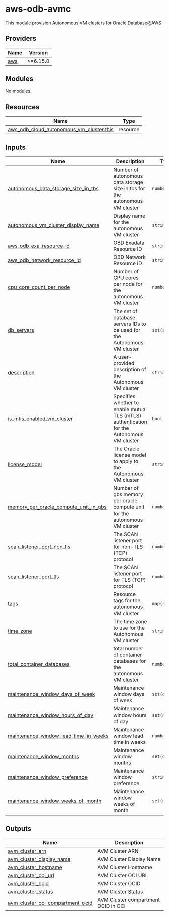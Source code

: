 # aws-odb-avmc
This module provision Autonomous VM clusters for Oracle Database@AWS

<!-- BEGIN_TF_DOCS -->
## Providers

| Name                                              | Version |
|---------------------------------------------------|---------|
| <a name="provider_aws"></a> [aws](#provider\_aws) | >=6.15.0 |

## Modules

No modules.

## Resources

| Name                                                                                                                                                    | Type     |
|---------------------------------------------------------------------------------------------------------------------------------------------------------|----------|
| [aws_odb_cloud_autonomous_vm_cluster.this](https://registry.terraform.io/providers/hashicorp/aws/latest/docs/resources/odb_cloud_autonomous_vm_cluster) | resource |

## Inputs

| Name                                                                                                                                                          | Description                                                                                | Type          | Default | Required |
|---------------------------------------------------------------------------------------------------------------------------------------------------------------|--------------------------------------------------------------------------------------------|---------------|---------|:--------:|
| <a name="input_autonomous_data_storage_size_in_tbs"></a> [autonomous\_data\_storage\_size\_in\_tbs](#input\_autonomous\_data\_storage\_size\_in\_tbs)         | Number of autonomous data storage size in tbs for the autonomous VM cluster                | `number`      | n/a     |   yes    |
| <a name="input_autonomous_vm_cluster_display_name"></a> [autonomous\_vm\_cluster\_display\_name](#input\_autonomous\_vm\_cluster\_display\_name)              | Display name for the autonomous VM cluster                                                 | `string`      | n/a     |   yes    |
| <a name="input_aws_odb_exa_resource_id"></a> [aws\_odb\_exa\_resource\_id](#input\_aws\_odb\_exa\_resource\_id)                                               | OBD Exadata Resource ID                                                                    | `string`      | n/a     |   yes    |
| <a name="input_aws_odb_network_resource_id"></a> [aws\_odb\_network\_resource\_id](#input\_aws\_odb\_network\_resource\_id)                                   | OBD Network Resource ID                                                                    | `string`      | n/a     |   yes    |
| <a name="input_cpu_core_count_per_node"></a> [cpu\_core\_count\_per\_node](#input\_cpu\_core\_count\_per\_node)                                               | Number of CPU cores per node for the autonomous VM cluster                                 | `number`      | n/a     |   yes    |
| <a name="input_db_servers"></a> [db\_servers](#input\_db\_servers)                                                                                            | The set of database servers IDs to be used for the Autonomous VM cluster                   | `set(string)` | `null`  |    no    |
| <a name="input_description"></a> [description](#input\_description)                                                                                           | A user-provided description of the Autonomous VM cluster                                   | `string`      | `null`  |    no    |
| <a name="input_is_mtls_enabled_vm_cluster"></a> [is\_mtls\_enabled\_vm\_cluster](#input\_is\_mtls\_enabled\_vm\_cluster)                                      | Specifies whether to enable mutual TLS (mTLS) authentication for the Autonomous VM cluster | `bool`        | `false` |    no    |
| <a name="input_license_model"></a> [license\_model](#input\_license\_model)                                                                                   | The Oracle license model to apply to the Autonomous VM cluster                             | `string`      | `null`  |    no    |
| <a name="input_memory_per_oracle_compute_unit_in_gbs"></a> [memory\_per\_oracle\_compute\_unit\_in\_gbs](#input\_memory\_per\_oracle\_compute\_unit\_in\_gbs) | Number of gbs memory per oracle compute unit for the autonomous VM cluster                 | `number`      | n/a     |   yes    |
| <a name="input_scan_listener_port_non_tls"></a> [scan\_listener\_port\_non\_tls](#input\_scan\_listener\_port\_non\_tls)                                      | The SCAN listener port for non-TLS (TCP) protocol                                          | `number`      | n/a     |   yes    |
| <a name="input_scan_listener_port_tls"></a> [scan\_listener\_port\_tls](#input\_scan\_listener\_port\_tls)                                                    | The SCAN listener port for TLS (TCP) protocol                                              | `number`      | n/a     |   yes    |
| <a name="input_tags"></a> [tags](#input\_tags)                                                                                                                | Resource tags for the autonomous VM cluster                                                | `map(string)` | `null`  |    no    |
| <a name="input_time_zone"></a> [time\_zone](#input\_time\_zone)                                                                                               | The time zone to use for the Autonomous VM cluster                                         | `string`      | `null`  |    no    |
| <a name="input_total_container_databases"></a> [total\_container\_databases](#input\_total\_container\_databases)                                             | total number of container databases for the autonomous VM cluster                          | `number`      | n/a     |   yes    |
| <a name="input_maintenance_window_days_of_week"></a> [maintenance\_window\_days\_of\_week](#input\_maintenance\_window\_days\_of\_week)                       | Maintenance window days of week                                                            | `set(object)` | `null`  |    no    |
| <a name="input_maintenance_window_hours_of_day"></a> [maintenance\_window\_hours\_of\_day](#input\_maintenance\_window\_hours\_of\_day)                       | Maintenance window hours of day                                                            | `set(number)` | `null`  |    no    |
| <a name="input_maintenance_window_lead_time_in_weeks"></a> [maintenance\_window\_lead\_time\_in\_weeks](#input\_maintenance\_window\_lead\_time\_in\_weeks)   | Maintenance window lead time in weeks                                                      | `number`      | `null`  |    no    |
| <a name="input_maintenance_window_months"></a> [maintenance\_window\_months](#input\_maintenance\_window\_months)                                             | Maintenance window months                                                                  | `set(object)` | `null`  |    no    |
| <a name="input_maintenance_window_preference"></a> [maintenance\_window\_preference](#input\_maintenance\_window\_preference)                                 | Maintenance window preference                                                              | `string`      | n/a     |   yes    |
| <a name="input_maintenance_window_weeks_of_month"></a> [maintenance\_window\_weeks\_of\_month](#input\_maintenance\_window\_weeks\_of\_month)                 | Maintenance window weeks of month                                                          | `set(number)` | `null`  |    no    |

## Outputs

| Name                                                                                                                                         | Description                         |
|----------------------------------------------------------------------------------------------------------------------------------------------|-------------------------------------|
| <a name="output_avm_cluster_arn"></a> [avm\_cluster\_arn](#output\_avm\_cluster\_arn)                                                        | AVM Cluster ARN                     |
| <a name="output_avm_cluster_display_name"></a> [avm\_cluster\_display\_name](#output\_avm\_cluster\_display\_name)                           | AVM Cluster Display Name            |
| <a name="output_avm_cluster_hostname"></a> [avm\_cluster\_hostname](#output\_avm\_cluster\_hostname)                                         | AVM Cluster Hostname                |
| <a name="output_avm_cluster_oci_url"></a> [avm\_cluster\_oci\_url](#output\_avm\_cluster\_oci\_url)                                          | AVM Cluster OCI URL                 |
| <a name="output_avm_cluster_ocid"></a> [avm\_cluster\_ocid](#output\_avm\_cluster\_ocid)                                                     | AVM Cluster OCID                    |
| <a name="output_avm_cluster_status"></a> [avm\_cluster\_status](#output\_avm\_cluster\_status)                                               | AVM Cluster Status                  |
| <a name="output_avm_cluster_oci_compartment_ocid"></a> [avm\_cluster\_oci\_compartment\_ocid](#output\_avm\_cluster\_oci\_compartment\_ocid) | AVM Cluster compartment OCID in OCI |
<!-- END_TF_DOCS -->